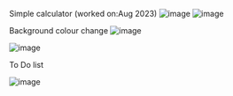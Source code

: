 Simple calculator (worked on:Aug 2023)
![image](https://github.com/SunithaSree/SimpleJS/assets/129870333/bc7b780b-7338-4ac1-b810-22b9abf5b5bb)
![image](https://github.com/SunithaSree/SimpleJS/assets/129870333/fb4eedf9-0d9d-4bb7-8724-50d875ab1d4e)

Background colour change
![image](https://github.com/SunithaSree/SimpleJS/assets/129870333/82e81b6e-dbe5-49f3-ac66-10dd4c493bd0)

![image](https://github.com/SunithaSree/SimpleJS/assets/129870333/b5bf1689-a8e2-4388-80fe-abbc8bccd223)

To Do list

![image](https://github.com/SunithaSree/SimpleJS/assets/129870333/a3e9df4f-673d-45d6-b9cf-58b6c0ca428e)





